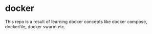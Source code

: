 # docker

This repo is a result of learning docker concepts like docker compose, dockerfile, docker swarm etc.
